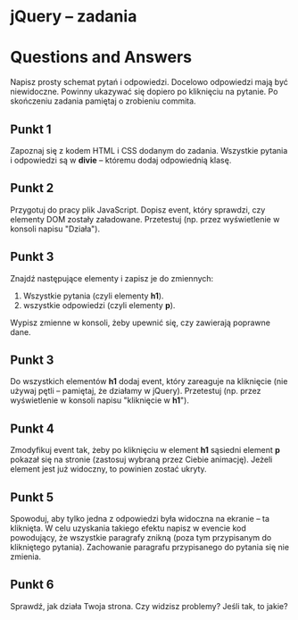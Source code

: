 # jQuery &ndash; zadania
# Questions and Answers

Napisz prosty schemat pytań i odpowiedzi. Docelowo odpowiedzi mają być niewidoczne. Powinny ukazywać się dopiero po kliknięciu na pytanie. Po skończeniu zadania pamiętaj o zrobieniu commita.

## Punkt 1
Zapoznaj się z kodem HTML i CSS dodanym do zadania. Wszystkie pytania i odpowiedzi są w **divie** &ndash; któremu dodaj odpowiednią klasę.

## Punkt 2
Przygotuj do pracy plik JavaScript. Dopisz event, który sprawdzi, czy elementy DOM zostały załadowane. Przetestuj (np. przez wyświetlenie w konsoli napisu "Działa").

## Punkt 3
Znajdź następujące elementy i zapisz je do zmiennych:

1. Wszystkie pytania (czyli elementy **h1**).
2. wszystkie odpowiedzi (czyli elementy **p**).

Wypisz zmienne w konsoli, żeby upewnić się, czy zawierają poprawne dane.

## Punkt 3
Do wszystkich elementów **h1** dodaj event, który zareaguje na kliknięcie (nie używaj pętli &ndash; pamiętaj, że działamy w jQuery). Przetestuj (np. przez wyświetlenie w konsoli napisu "kliknięcie w **h1**").

## Punkt 4
Zmodyfikuj event tak, żeby po kliknięciu w element **h1** sąsiedni element **p** pokazał się na stronie (zastosuj wybraną przez Ciebie animację). Jeżeli element jest już widoczny, to powinien zostać ukryty.

## Punkt 5
Spowoduj, aby tylko jedna z odpowiedzi była widoczna na ekranie  &ndash; ta kliknięta.
W celu uzyskania takiego efektu napisz w evencie kod powodujący, że wszystkie paragrafy znikną (poza tym przypisanym do klikniętego pytania). Zachowanie paragrafu przypisanego do pytania się nie zmienia.

## Punkt 6
Sprawdź, jak działa Twoja strona. Czy widzisz problemy? Jeśli tak, to jakie?
